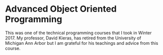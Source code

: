 # Advanced Object Oriented Programming
This was one of the technical programming courses that I took in Winter 2017. My professor, David Kieras, has retired from the University of Michigan Ann Arbor but I am grateful for his teachings and advice from this course.
